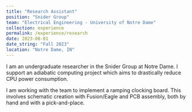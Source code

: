 ```yaml
---
title: "Research Assistant"
position: "Snider Group"
team: "Electrical Engineering - University of Notre Dame"
collection: experience
permalink: /experience/research
date: 2023-08-01
date_string: "Fall 2023"
location: "Notre Dame, IN"
---
```


I am an undergraduate researcher in the Snider Group at Notre Dame. I support an adiabatic computing project which aims to drastically reduce CPU power consumption.

I am working with the team to implement a ramping clocking board. This involves schematic creation with Fusion/Eagle and PCB assembly, both by hand and with a pick-and-place.